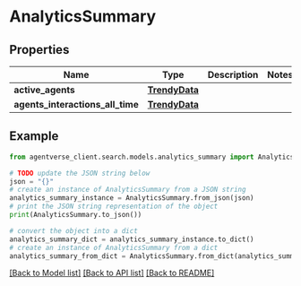 # AnalyticsSummary


## Properties

Name | Type | Description | Notes
------------ | ------------- | ------------- | -------------
**active_agents** | [**TrendyData**](TrendyData.md) |  | 
**agents_interactions_all_time** | [**TrendyData**](TrendyData.md) |  | 

## Example

```python
from agentverse_client.search.models.analytics_summary import AnalyticsSummary

# TODO update the JSON string below
json = "{}"
# create an instance of AnalyticsSummary from a JSON string
analytics_summary_instance = AnalyticsSummary.from_json(json)
# print the JSON string representation of the object
print(AnalyticsSummary.to_json())

# convert the object into a dict
analytics_summary_dict = analytics_summary_instance.to_dict()
# create an instance of AnalyticsSummary from a dict
analytics_summary_from_dict = AnalyticsSummary.from_dict(analytics_summary_dict)
```
[[Back to Model list]](../README.md#documentation-for-models) [[Back to API list]](../README.md#documentation-for-api-endpoints) [[Back to README]](../README.md)


